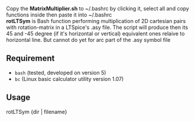 Copy the **MatrixMultiplier.sh** to ~/.bashrc by clicking it, select all and copy functions inside then paste it into ~/.bashrc    
**rotLTSym** is Bash function performing multiplication of 2D cartesian pairs with rotation-matrix in a LTSpice's .asy file.
The script will produce then its 45 and -45 degree (if it's horizontal or vertical) equivalent ones relaive to horizontal line.
But cannot do yet for arc part of the .asy symbol file 

## Requirement  
  - `bash` (tested, developed on version 5)  
  - `bc` (Linux basic calculator utility version 1.07)   

## Usage

rotLTSym {dir | filename}
